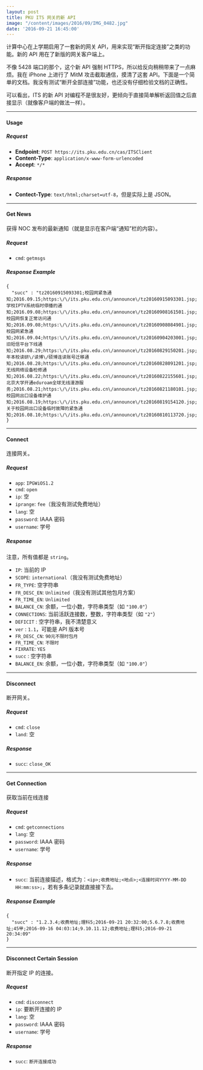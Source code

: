 ```yaml
---
layout: post
title: PKU ITS 网关的新 API
image: "/content/images/2016/09/IMG_0482.jpg"
date: '2016-09-21 16:45:00'
---
```


计算中心在上学期启用了一套新的网关 API，用来实现“断开指定连接”之类的功能。新的 API 用在了新版的网关客户端上。

不像 5428 端口的那个，这个新 API 强制 HTTPS，所以给反向稍稍带来了一点麻烦。我在 iPhone 上进行了 MitM 攻击截取通信，摸清了这套 API。下面是一个简单的文档。我没有测试“断开全部连接”功能，也还没有仔细检验文档的正确性。

可以看出，ITS 的新 API 对编程不是很友好，更倾向于直接简单解析返回值之后直接显示（就像客户端的做法一样）。

---

#### Usage

##### Request

* __Endpoint__: `POST https://its.pku.edu.cn/cas/ITSClient`
* __Content-Type__: `application/x-www-form-urlencoded`
* __Accept__: `*/*`

##### Response

* __Contect-Type__: `text/html;charset=utf-8`，但是实际上是 JSON。

---

#### Get News

获得 NOC 发布的最新通知（就是显示在客户端“通知”栏的内容）。

##### Request

* `cmd`: `getmsgs`

##### Response Example

```
{
  "succ" : "tz20160915093301;校园网紧急通知;2016.09.15;https:\/\/its.pku.edu.cn\/announce\/tz20160915093301.jsp;tz20160908161501;学校IPTV系统临时停播的通知;2016.09.08;https:\/\/its.pku.edu.cn\/announce\/tz20160908161501.jsp;tz20160908084901;校园网恢复正常访问通知;2016.09.08;https:\/\/its.pku.edu.cn\/announce\/tz20160908084901.jsp;tz20160904203001;校园网紧急通知;2016.09.04;https:\/\/its.pku.edu.cn\/announce\/tz20160904203001.jsp;tz20160829150201;旧短信平台下线通知;2016.08.29;https:\/\/its.pku.edu.cn\/announce\/tz20160829150201.jsp;tz20160828091201;2016年本校读研\/读博\/硕博连读账号迁移通知;2016.08.28;https:\/\/its.pku.edu.cn\/announce\/tz20160828091201.jsp;tz20160822155601;无线网络设备检修通知;2016.08.22;https:\/\/its.pku.edu.cn\/announce\/tz20160822155601.jsp;tz20160821180101;北京大学开通eduroam全球无线漫游服务;2016.08.21;https:\/\/its.pku.edu.cn\/announce\/tz20160821180101.jsp;tz20160819154120;校园网出口设备维护通知;2016.08.19;https:\/\/its.pku.edu.cn\/announce\/tz20160819154120.jsp;tz20160810113720;关于校园网出口设备临时故障的紧急通知;2016.08.10;https:\/\/its.pku.edu.cn\/announce\/tz20160810113720.jsp;"
}
```

---

#### Connect

连接网关。

##### Request

* `app`: `IPGWiOS1.2`
* `cmd`: `open`
* `ip`: 空
* `iprange`: `fee`（我没有测试免费地址）
* `lang`: 空
* `password`: IAAA 密码
* `username`: 学号

##### Response

注意，所有值都是 `string`。

* `IP`: 当前的 IP
* `SCOPE`: `international`（我没有测试免费地址）
* `FR_TYPE`: 空字符串
* `FR_DESC_EN`: `Unlimited`（我没有测试其他包月方案）
* `FR_TIME_EN`: `Unlimited`
* `BALANCE_CN`: 余额，一位小数，字符串类型（如 `"100.0"`）
* `CONNECTIONS`: 当前活跃连接数，整数，字符串类型（如 `"2"`）
* `DEFICIT` : 空字符串，我不清楚意义
* `ver` : `1.1`，可能是 API 版本号
* `FR_DESC_CN`: `90元不限时包月`
* `FR_TIME_CN`: `不限时`
* `FIXRATE`: `YES`
* `succ` : 空字符串
* `BALANCE_EN`: 余额，一位小数，字符串类型（如 `"100.0"`）

---

#### Disconnect

断开网关。

##### Request

* `cmd`: `close`
* `land`: 空

##### Response

* `succ`: `close_OK`

---

#### Get Connection

获取当前在线连接

##### Request

* `cmd`: `getconnections`
* `lang`: 空
* `password`: IAAA 密码
* `username`: 学号

##### Response

* `succ`: 当前连接描述，格式为：`<ip>;收费地址;<地点>;<连接时间YYYY-MM-DD HH:mm:ss>;`，若有多条记录就直接接下去。

##### Response Example

```
{
  "succ" : "1.2.3.4;收费地址;理科5;2016-09-21 20:32:00;5.6.7.8;收费地址;45甲;2016-09-16 04:03:14;9.10.11.12;收费地址;理科5;2016-09-21 20:34:09"
}
```

---

#### Disconnect Certain Session

断开指定 IP 的连接。

##### Request

* `cmd`: `disconnect`
* `ip`: 要断开连接的 IP
* `lang`: 空
* `password`: IAAA 密码
* `username`: 学号

##### Response

* `succ`: `断开连接成功`